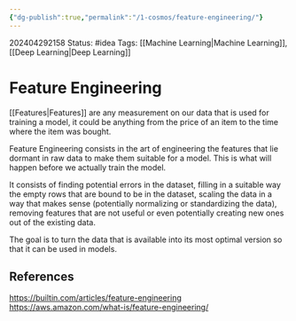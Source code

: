 ```yaml
---
{"dg-publish":true,"permalink":"/1-cosmos/feature-engineering/"}
---
```



202404292158
Status: #idea
Tags: [[Machine Learning\|Machine Learning]], [[Deep Learning\|Deep Learning]]
# Feature Engineering

[[Features\|Features]] are any measurement on our data that is used for training a model, it could be anything from the price of an item to the time where the item was bought. 

Feature Engineering consists in the art of engineering the features that lie dormant in raw data to make them suitable for a model. This is what will happen before we actually train the model.

It consists of finding potential errors in the dataset, filling in a suitable way the empty rows that are bound to be in the dataset, scaling the data in a way that makes sense (potentially normalizing or standardizing the data), removing features that are not useful or even potentially creating new ones out of the existing data.

The goal is to turn the data that is available into its most optimal version so that it can be used in models.
## References
https://builtin.com/articles/feature-engineering
https://aws.amazon.com/what-is/feature-engineering/